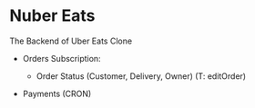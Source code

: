 # Nuber Eats

The Backend of Uber Eats Clone

- Orders Subscription:

  - Order Status (Customer, Delivery, Owner) (T: editOrder)

- Payments (CRON)

